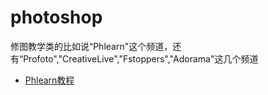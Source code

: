 # photoshop

修图教学类的比如说“Phlearn"这个频道，还有“Profoto","CreativeLive","Fstoppers","Adorama"这几个频道

- [Phlearn教程](phlearn.md)
